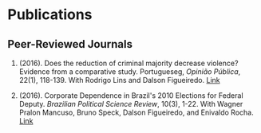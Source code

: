 Publications
================

Peer-Reviewed Journals
----------------------

1.  (2016). Does the reduction of criminal majority decrease violence? Evidence from a comparative study. Portugueseg, *Opinião Pública*, 22(1), 118-139. With Rodrigo Lins and Dalson Figueiredo. [Link](http://www.scielo.br/pdf/op/v22n1/1807-0191-op-22-1-0118.pdf)

2.  (2016). Corporate Dependence in Brazil's 2010 Elections for Federal Deputy. *Brazilian Political Science Review*, 10(3), 1-22. With Wagner Pralon Mancuso, Bruno Speck, Dalson Figueiredo, and Enivaldo Rocha. [Link](http://www.scielo.br/pdf/bpsr/v10n3/1981-3821-bpsr-1981-38212016000300004.pdf)
